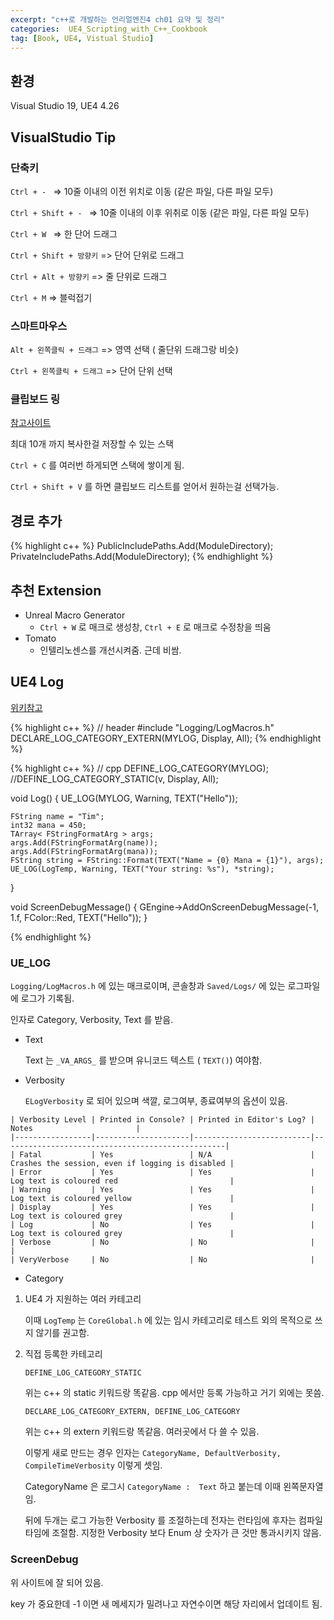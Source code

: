 ```yaml
---
excerpt: "c++로 개발하는 언리얼엔진4 ch01 요약 및 정리"
categories:  UE4_Scripting_with_C++_Cookbook
tag: [Book, UE4, Vistual Studio]
---
```

## 환경

Visual Studio 19, UE4 4.26

## VisualStudio Tip

### 단축키

```Ctrl + - ``` => 10줄 이내의 이전 위치로 이동 (같은 파일, 다른 파일 모두)

```Ctrl + Shift + - ``` => 10줄 이내의 이후 위취로 이동 (같은 파일, 다른 파일 모두)

```Ctrl + W ``` => 한 단어 드래그

```Ctrl + Shift + 방향키``` => 단어 단위로 드래그

```Ctrl + Alt + 방향키``` => 줄 단위로 드래그

``` Ctrl + M ``` => 블럭접기

### 스마트마우스

```Alt + 왼쪽클릭 + 드래그``` => 영역 선택 ( 줄단위 드래그랑 비슷)

```Ctrl + 왼쪽클릭 + 드래그``` => 단어 단위 선택 

### 클립보드 링

[참고사이트](https://marketplace.visualstudio.com/items?itemName=SirTobi.code-clip-ring)

최대 10개 까지 복사한걸 저장할 수 있는 스택

```Ctrl + C``` 를 여러번 하게되면 스택에 쌓이게 됨.

```Ctrl + Shift + V``` 를 하면 클립보드 리스트를 얻어서 원하는걸 선택가능.

## 경로 추가

{% highlight c++ %}
PublicIncludePaths.Add(ModuleDirectory);
PrivateIncludePaths.Add(ModuleDirectory);
{% endhighlight %}

## 추천 Extension

+ Unreal Macro Generator
	+ ```Ctrl + W``` 로 매크로 생성창, ```Ctrl + E``` 로 매크로 수정창을 띄움
+ Tomato
	+ 인텔리노센스를 개선시켜줌. 근데 비쌈. 


## UE4 Log

[위키참고](https://unrealcommunity.wiki/logging-lgpidy6i)

{% highlight c++ %}
// header
#include "Logging/LogMacros.h"
DECLARE_LOG_CATEGORY_EXTERN(MYLOG, Display, All);
{% endhighlight %}

{% highlight c++ %}
// cpp
DEFINE_LOG_CATEGORY(MYLOG);
//DEFINE_LOG_CATEGORY_STATIC(v, Display, All);

void Log()
{
	UE_LOG(MYLOG, Warning, TEXT("Hello"));
	
	FString name = "Tim";
	int32 mana = 450;
	TArray< FStringFormatArg > args;
	args.Add(FStringFormatArg(name));
	args.Add(FStringFormatArg(mana));
	FString string = FString::Format(TEXT("Name = {0} Mana = {1}"), args);
	UE_LOG(LogTemp, Warning, TEXT("Your string: %s"), *string);
}

void ScreenDebugMessage()
{
	GEngine->AddOnScreenDebugMessage(-1, 1.f, FColor::Red, TEXT("Hello"));
}

{% endhighlight %}

### UE_LOG

```Logging/LogMacros.h``` 에 있는 매크로이며, 콘솔창과 ```Saved/Logs/``` 에 있는 로그파일에 로그가 기록됨.

인자로 Category, Verbosity, Text 를 받음.



+ Text

	Text 는 ```_VA_ARGS_``` 를 받으며 유니코드 텍스트 ( ```TEXT()```) 여야함.

+ Verbosity

	```ELogVerbosity``` 로 되어 있으며 색깔, 로그여부, 종료여부의 옵션이 있음.

```
| Verbosity Level | Printed in Console? | Printed in Editor's Log? |                      Notes                       |
|-----------------|---------------------|--------------------------|--------------------------------------------------|
| Fatal           | Yes                 | N/A                      | Crashes the session, even if logging is disabled |
| Error           | Yes                 | Yes                      | Log text is coloured red                         |
| Warning         | Yes                 | Yes                      | Log text is coloured yellow                      |
| Display         | Yes                 | Yes                      | Log text is coloured grey                        |
| Log             | No                  | Yes                      | Log text is coloured grey                        |
| Verbose         | No                  | No                       |                                                  |
| VeryVerbose     | No                  | No                       |                     
```

+ Category 

1. UE4 가 지원하는 여러 카테고리

	이때 ```LogTemp``` 는 ```CoreGlobal.h``` 에 있는 임시 카테고리로 테스트 외의 목적으로 쓰지 않기를 권고함.

2. 직접 등록한 카테고리
	
	```DEFINE_LOG_CATEGORY_STATIC```

	위는 c++ 의 static 키워드랑 똑같음. cpp 에서만 등록 가능하고 거기 외에는 못씀.

	```DECLARE_LOG_CATEGORY_EXTERN, DEFINE_LOG_CATEGORY```

	위는 c++ 의 extern 키워드랑 똑같음. 여러곳에서 다 쓸 수 있음.

	이렇게 새로 만드는 경우 인자는 ```CategoryName, DefaultVerbosity, CompileTimeVerbosity``` 이렇게 셋임.

	CategoryName 은 로그시 ```CategoryName :  Text``` 하고 붙는데 이때 왼쪽문자열임.
   
    뒤에 두개는 로그 가능한 Verbosity 를 조절하는데 전자는 런타임에 후자는 컴파일타임에 조절함. 지정한 Verbosity 보다 Enum 상 숫자가 큰 것만 통과시키지 않음.

### ScreenDebug <br/>

위 사이트에 잘 되어 있음.

key 가 중요한데 -1 이면 새 메세지가 밀려나고 자연수이면 해당 자리에서 업데이트 됨.

